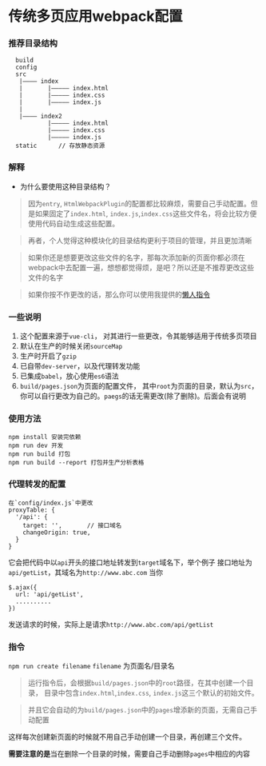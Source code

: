 # 传统多页应用webpack配置

### 推荐目录结构
      build
      config
      src
       |———— index
       |       |————— index.html
       |       |————— index.css
       |       |————— index.js
       |
       |———— index2
               |————— index.html
               |————— index.css
               |————— index.js
      static      // 存放静态资源

### 解释
*  为什么要使用这种目录结构？
>  因为`entry`, `HtmlWebpackPlugin`的配置都比较麻烦，需要自己手动配置。但是如果固定了`index.html`, `index.js`,`index.css`这些文件名，将会比较方便使用代码自动生成这些配置。

>  再者，个人觉得这种模块化的目录结构更利于项目的管理，并且更加清晰

>  如果你还是想要更改这些文件的名字，那每次添加新的页面你都必须在webpack中去配置一遍，想想都觉得烦，是吧？所以还是不推荐更改这些文件的名字

>  如果你按不作更改的话，那么你可以使用我提供的[懒人指令](#cli)
      
### 一些说明
1.  这个配置来源于`vue-cli`， 对其进行一些更改，令其能够适用于传统多页项目
2.  默认在生产的时候关闭`sourceMap`
3.  生产时开启了`gzip`
4.  已自带`dev-server`，以及代理转发功能
5.  已集成`babel`，放心使用`es6`语法
6.  `build/pages.json`为页面的配置文件， 其中`root`为页面的目录，默认为`src`，你可以自行更改为自己的。`paegs`的话无需更改(除了删除)。后面会有说明

### 使用方法
    npm install 安装完依赖
    npm run dev 开发
    npm run build 打包
    npm run build --report 打包并生产分析表格

### 代理转发的配置
    在`config/index.js`中更改
    proxyTable: {
      '/api': {
        target: '',       // 接口域名
        changeOrigin: true,
      }
    }
  
它会把代码中以`api`开头的接口地址转发到`target`域名下，举个例子
接口地址为`api/getList`，其域名为`http://www.abc.com` 当你

    $.ajax({
      url: 'api/getList',
      ..........
    })

发送请求的时候，实际上是请求`http://www.abc.com/api/getList`

<span id="cli"></span>
### 指令
`npm run create filename`       `filename` 为页面名/目录名

>  运行指令后，会根据`build/pages.json`中的`root`路径，在其中创建一个目录， 目录中包含`index.html`,`index.css`, `index.js`这三个默认的初始文件。

> 并且它会自动的为`build/pages.json`中的`pages`增添新的页面，无需自己手动配置

这样每次创建新页面的时候就不用自己手动创建一个目录，再创建三个文件。

**需要注意的是**当在删除一个目录的时候，需要自己手动删除`pages`中相应的内容


    